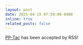 ```yaml
---
layout: post
date: 2025-04-15 07:59:00-0400
inline: true
related_posts: false
---
```


<a href="https://openreview.net/forum?id=f2Ekjmh94V">PP-Tac<a> has been accepted by RSS!
